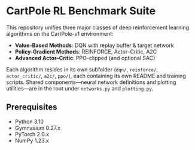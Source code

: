 # CartPole RL Benchmark Suite



This repository unifies three major classes of deep reinforcement learning algorithms on the CartPole-v1 environment:

- **Value-Based Methods**: DQN with replay buffer & target network  
- **Policy-Gradient Methods**: REINFORCE, Actor–Critic, A2C  
- **Advanced Actor–Critic**: PPO-clipped (and optional SAC)

Each algorithm resides in its own subfolder (`dqn/`, `reinforce/`, `actor_critic/`, `a2c/`, `ppo/`), each containing its own README and training scripts. Shared components—neural network definitions and plotting utilities—are in the root under `networks.py` and `plotting.py`.

## Prerequisites

- Python 3.10  
- Gymnasium 0.27.x  
- PyTorch 2.0.x  
- NumPy 1.23.x  
